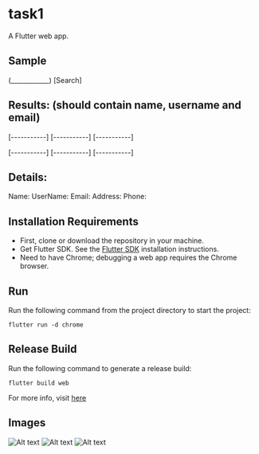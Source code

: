 # task1

A Flutter web app.

## Sample
(____________)
[Search]


Results: (should contain name, username and email)
--------------------------------------------------
[-----------] [-----------] [-----------]


[-----------] [-----------] [-----------]



Details:
--------------------------------------------------
Name:
UserName:
Email:
Address:
Phone:

## Installation Requirements

- First, clone or download the repository in your machine.
- Get Flutter SDK. See the [Flutter SDK](https://docs.flutter.dev/get-started/install) installation instructions.
- Need to have Chrome; debugging a web app requires the Chrome browser.

## Run

Run the following command from the project directory to start the project:

``flutter run -d chrome``

## Release Build

Run the following command to generate a release build:

``flutter build web``

For more info, visit [here](https://docs.flutter.dev/deployment/web#building-the-app-for-release)

## Images

![Alt text](https://ibb.co/S7dhgpR)
![Alt text](https://ibb.co/1bt34Lc)
![Alt text](https://ibb.co/0KPbBs1)
